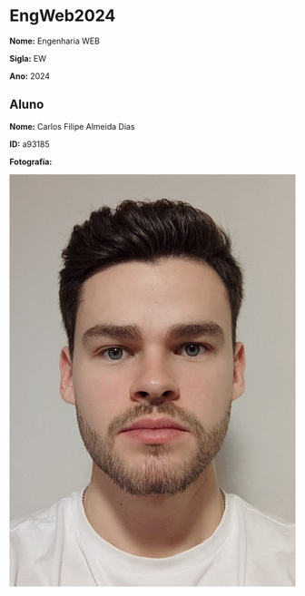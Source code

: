# EngWeb2024

**Nome:** Engenharia WEB

**Sigla:** EW

**Ano:** 2024

## Aluno

**Nome:** Carlos Filipe Almeida Dias

**ID:** a93185

**Fotografia:**

![Fotografia do Aluno](Filipe.jpeg)
